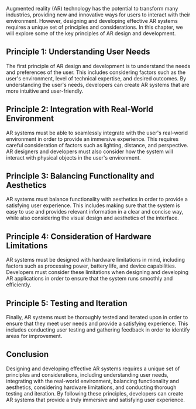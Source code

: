 

Augmented reality (AR) technology has the potential to transform many industries, providing new and innovative ways for users to interact with their environment. However, designing and developing effective AR systems requires a unique set of principles and considerations. In this chapter, we will explore some of the key principles of AR design and development.

Principle 1: Understanding User Needs
-------------------------------------

The first principle of AR design and development is to understand the needs and preferences of the user. This includes considering factors such as the user's environment, level of technical expertise, and desired outcomes. By understanding the user's needs, developers can create AR systems that are more intuitive and user-friendly.

Principle 2: Integration with Real-World Environment
----------------------------------------------------

AR systems must be able to seamlessly integrate with the user's real-world environment in order to provide an immersive experience. This requires careful consideration of factors such as lighting, distance, and perspective. AR designers and developers must also consider how the system will interact with physical objects in the user's environment.

Principle 3: Balancing Functionality and Aesthetics
---------------------------------------------------

AR systems must balance functionality with aesthetics in order to provide a satisfying user experience. This includes making sure that the system is easy to use and provides relevant information in a clear and concise way, while also considering the visual design and aesthetics of the interface.

Principle 4: Consideration of Hardware Limitations
--------------------------------------------------

AR systems must be designed with hardware limitations in mind, including factors such as processing power, battery life, and device capabilities. Developers must consider these limitations when designing and developing AR applications in order to ensure that the system runs smoothly and efficiently.

Principle 5: Testing and Iteration
----------------------------------

Finally, AR systems must be thoroughly tested and iterated upon in order to ensure that they meet user needs and provide a satisfying experience. This includes conducting user testing and gathering feedback in order to identify areas for improvement.

Conclusion
----------

Designing and developing effective AR systems requires a unique set of principles and considerations, including understanding user needs, integrating with the real-world environment, balancing functionality and aesthetics, considering hardware limitations, and conducting thorough testing and iteration. By following these principles, developers can create AR systems that provide a truly immersive and satisfying user experience.
